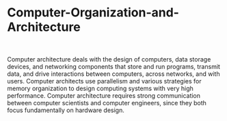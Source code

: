 # Computer-Organization-and-Architecture
<br> <p>Computer architecture deals with the design of computers, data storage devices, and networking components that store and run programs, transmit data, and drive interactions between computers, across networks, and with users. Computer architects use parallelism and various strategies for memory organization to design computing systems with very high performance. Computer architecture requires strong communication between computer scientists and computer engineers, since they both focus fundamentally on hardware design.</p>
